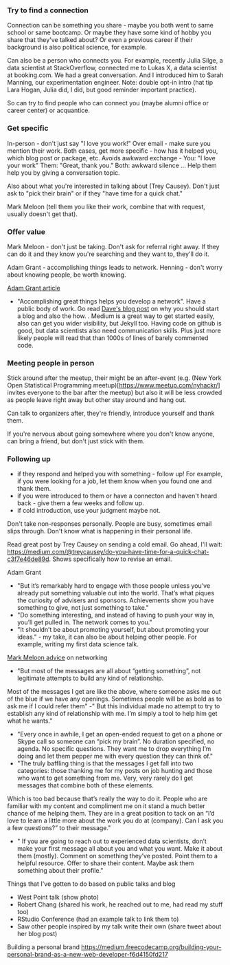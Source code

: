 
### Try to find a connection
Connection can be something you share - maybe you both went to same school or same bootcamp. Or maybe they have some kind of hobby you share that they've talked about? Or even a previous career if their background is also political science, for example. 

Can also be a person who connects you. For example, recently Julia Silge, a data scientist at StackOverflow, connected me to Lukas X, a data scientist at booking.com. We had a great conversation. And I introduced him to Sarah Manning, our experimentation engineer. Note: double opt-in intro (hat tip Lara Hogan, Julia did, I did, but good reminder important practice). 

So can try to find people who can connect you (maybe alumni office or career center) or acquantice. 

### Get specific
In-person - don't just say "I love you work!" Over email - make sure you mention their work. Both cases, get more specific - how has it helped you, which blog post or package, etc. Avoids awkward exchange - You: "I love your work" Them: "Great, thank you." Both: awkward silence ... Help them help you by giving a conversation topic. 

Also about what you're interested in talking about (Trey Causey). Don't just ask to "pick their brain" or if they "have time for a quick chat." 

Mark Meloon (tell them you like their work, combine that with request, usually doesn't get that).  

### Offer value

Mark Meloon - don't just be taking. Don't ask for referral right away. If they can do it and they know you're searching and they want to, they'll do it. 

Adam Grant - accomplishing things leads to network. Henning - don't worry about knowing people, be worth knowing.  

[Adam Grant article](https://www.nytimes.com/2017/08/24/opinion/sunday/networking-connections-business.html?_r=0)
* "Accomplishing great things helps you develop a network". Have a public body of work. Go read [Dave's blog post](http://varianceexplained.org/r/start-blog/) on why you should start a blog and also the how. . Medium is a great way to get started easily, also can get you wider visibility, but Jekyll too. Having code on github is good, but data scientists also need communication skills. Plus just more likely people will read that than 1000s of lines of barely commented code. 

### Meeting people in person

Stick around after the meetup, their might be an after-event (e.g. (New York Open Statistical Programming meetup)[https://www.meetup.com/nyhackr/] invites everyone to the bar after the meetup) but also it will be less crowded as people leave right away but other stay around and hang out. 

Can talk to organizers after, they're friendly, introduce yourself and thank them. 

If you're nervous about going somewhere where you don't know anyone, can bring a friend, but don't just stick with them. 

### Following up
- if they respond and helped you with something - follow up! For example, if you were looking for a job, let them know when you found one and thank them. 
- if you were introduced to them or have a connecton and haven't heard back - give them a few weeks and follow up. 
- if cold introduction, use your judgment maybe not. 

Don't take non-responses personally. People are busy, sometimes email slips through. Don't know what is happening in their personal life. 

Read great post by Trey Causey on sending a cold email. Go ahead, I'll wait: https://medium.com/@treycausey/do-you-have-time-for-a-quick-chat-c3f7e46de89d. Shows specifically how to revise an email. 

Adam Grant
* "But it’s remarkably hard to engage with those people unless you’ve already put something valuable out into the world. That’s what piques the curiosity of advisers and sponsors. Achievements show you have something to give, not just something to take."
*  "Do something interesting, and instead of having to push your way in, you’ll get pulled in. The network comes to you."
*  "It shouldn’t be about promoting yourself, but about promoting your ideas." - my take, it can also be about helping other people. For example, writing my first data science talk. 

[Mark Meloon advice](http://www.markmeloon.com/climbing-relationship-ladder-get-data-science-job/) on networking
- "But most of the messages are all about “getting something”, not legitimate attempts to build any kind of relationship. 

Most of the messages I get are like the above, where someone asks me out of the blue if we have any openings. Sometimes people will be as bold as to ask me if I could refer them"
-" But this individual made no attempt to try to establish any kind of relationship with me. I’m simply a tool to help him get what he wants."
- "Every once in awhile, I get an open-ended request to get on a phone or Skype call so someone can “pick my brain”. No duration specified, no agenda. No specific questions. They want me to drop everything I’m doing and let them pepper me with every question they can think of."
- "The truly baffling thing is that the messages I get fall into two categories: those thanking me for my posts on job hunting and those who want to get something from me. Very, very rarely do I get messages that combine both of these elements.

Which is too bad because that’s really the way to do it. People who are familiar with my content and compliment me on it stand a much better chance of me helping them. They are in a great position to tack on an “I’d love to learn a little more about the work you do at (company). Can I ask you a few questions?” to their message."
- " If you are going to reach out to experienced data scientists, don’t make your first message all about you and what you want. Make it about them (mostly). Comment on something they’ve posted. Point them to a helpful resource. Offer to share their content. Maybe ask them something about their profile."

Things that I've gotten to do based on public talks and blog
- West Point talk (show photo) 
- Robert Chang (shared his work, he reached out to me, had read my stuff too)
- RStudio Conference (had an example talk to link them to) 
- Saw other people inspired by my talk write their own (share tweet about her blog post) 

Building a personal brand https://medium.freecodecamp.org/building-your-personal-brand-as-a-new-web-developer-f6d4150fd217



